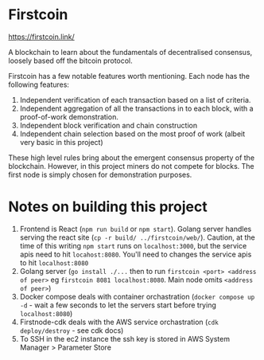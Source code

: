 # Firstcoin

https://firstcoin.link/

A blockchain to learn about the fundamentals of decentralised consensus, loosely based off the bitcoin protocol.

Firstcoin has a few notable features worth mentioning. Each node has the following features:

1. Independent verification of each transaction based on a list of criteria.
2. Independent aggregation of all the transactions in to each block, with a proof-of-work demonstration.
3. Independent block verification and chain construction
4. Independent chain selection based on the most proof of work (albeit very basic in this project)

These high level rules bring about the emergent consensus property of the blockchain. However, in this project miners do not compete for blocks. The first node is simply chosen for demonstration purposes.


# Notes on building this project

1. Frontend is React (`npm run build` or `npm start`). Golang server handles serving the react site (`cp -r build/ ../firstcoin/web/`). Caution, at the time of this writing `npm start` runs on `localhost:3000`, but the service apis need to hit `locahost:8080`. You'll need to changes the service apis to hit `localhost:8080`
2. Golang server (`go install ./...` then to run `firstcoin <port> <address of peer>` eg `firstcoin 8081 localhost:8080`. Main node omits `<address of peer>`)
3. Docker compose deals with container orchastration (`docker compose up -d` - wait a few seconds to let the servers start before trying `localhost:8080`)
4. Firstnode-cdk deals with the AWS service orchastration (`cdk deploy/destroy` - see cdk docs)
5. To SSH in the ec2 instance the ssh key is stored in AWS System Manager > Parameter Store
